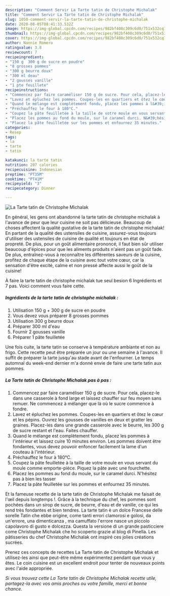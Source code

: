 ```yaml
---
description: "Comment Servir La Tarte tatin de Christophe Michalak"
title: "Comment Servir La Tarte tatin de Christophe Michalak"
slug: 1050-comment-servir-la-tarte-tatin-de-christophe-michalak
date: 2020-08-05T08:41:33.532Z
image: https://img-global.cpcdn.com/recipes/982bf408c309c6d0/751x532cq70/la-tarte-tatin-de-christophe-michalak-photo-principale-de-la-recette.jpg
thumbnail: https://img-global.cpcdn.com/recipes/982bf408c309c6d0/751x532cq70/la-tarte-tatin-de-christophe-michalak-photo-principale-de-la-recette.jpg
cover: https://img-global.cpcdn.com/recipes/982bf408c309c6d0/751x532cq70/la-tarte-tatin-de-christophe-michalak-photo-principale-de-la-recette.jpg
author: Nannie Romero
ratingvalue: 3.8
reviewcount: 7
recipeingredient:
- "150 g  300 g de sucre en poudre"
- "8 grosses pommes"
- "300 g beurre doux"
- "300 ml deau"
- "2 gousses vanille"
- "1 pte feuillete"
recipeinstructions:
- "Commencez par faire caraméliser 150 g de sucre. Pour cela, placez-le dans une casserole à fond large et laissez chauffer sur feu moyen sans remuer. Ne commencez à mélanger que là où le sucre commence à fondre."
- "Lavez et épluchez les pommes. Coupes-les en quartiers et ôtez le cœur et les pépins. Ouvrez les gousses de vanilles en deux et gratter les graines. Placez-les dans une grande casserole avec le beurre, les 300 g de sucre restant et l&#39;eau. Faites chauffer."
- "Quand le mélange est complètement fondu, placez les pommes à l&#39;intérieur et laissez cuire 10 minutes environ. Les pommes doivent être fondantes, vous devez pouvoir enfoncer facilement la lame d&#39;un couteau à l&#39;intérieur."
- "Préchauffez le four à 180°C."
- "Coupez la pâte feuilletée à la taille de votre moule en vous servant du moule comme emporte-pièce. Piquez la pâte avec une fourchette."
- "Placez les pommes au fond du moule, sur le caramel durci. N&#39;hésitez pas à bien les tasser"
- "Placez la pâte feuilletée sur les pommes et enfournez 35 minutes."
categories:
- Resep
tags:
- la
- tarte
- tatin

katakunci: la tarte tatin 
nutrition: 207 calories
recipecuisine: Indonesian
preptime: "PT35M"
cooktime: "PT41M"
recipeyield: "3"
recipecategory: Dinner

---
```



![La Tarte tatin de Christophe Michalak](https://img-global.cpcdn.com/recipes/982bf408c309c6d0/751x532cq70/la-tarte-tatin-de-christophe-michalak-photo-principale-de-la-recette.jpg)

En général, les gens ont abandonné la tarte tatin de christophe michalak à l'avance de peur que leur cuisine ne soit pas délicieuse. Beaucoup de choses affectent la qualité gustative de la tarte tatin de christophe michalak! En partant de la qualité des ustensiles de cuisine, assurez-vous toujours d'utiliser des ustensiles de cuisine de qualité et toujours en état de propreté. De plus, pour un goût alimentaire prononcé, il faut bien sûr utiliser beaucoup d'épices pour que les aliments produits n'aient pas un goût fade. De plus, entraînez-vous à reconnaître les différentes saveurs de la cuisine, profitez de chaque étape de la cuisine avec tout votre cœur, car la sensation d'être excité, calme et non pressé affecte aussi le goût de la cuisine!

<!--inarticleads1-->

À faire la tarte tatin de christophe michalak tue seul besion 6 Ingrédients et 7 pas. Voici comment vous faire cette.

##### Ingrédients de la tarte tatin de christophe michalak :

1. Utilisation 150 g + 300 g de sucre en poudre
1. Vous devez vous préparer 8 grosses pommes
1. Utilisation 300 g beurre doux
1. Préparer 300 ml d&#39;eau
1. Fournir 2 gousses vanille
1. Préparer 1 pâte feuilletée


Une fois cuite, la tarte tatin se conserve à température ambiante et non au frigo. Cette recette peut être préparée un jour ou une semaine à l&#39;avance. Il suffit de préparer la tarte jusqu&#39;au stade avant de l&#39;enfourner. Le temps automnal du week-end dernier m&#39;a donné envie de faire une tarte tatin aux pommes. 

<!--inarticleads2-->

##### La Tarte tatin de Christophe Michalak pas à pas :

1. Commencez par faire caraméliser 150 g de sucre. Pour cela, placez-le dans une casserole à fond large et laissez chauffer sur feu moyen sans remuer. Ne commencez à mélanger que là où le sucre commence à fondre.
1. Lavez et épluchez les pommes. Coupes-les en quartiers et ôtez le cœur et les pépins. Ouvrez les gousses de vanilles en deux et gratter les graines. Placez-les dans une grande casserole avec le beurre, les 300 g de sucre restant et l&#39;eau. Faites chauffer.
1. Quand le mélange est complètement fondu, placez les pommes à l&#39;intérieur et laissez cuire 10 minutes environ. Les pommes doivent être fondantes, vous devez pouvoir enfoncer facilement la lame d&#39;un couteau à l&#39;intérieur.
1. Préchauffez le four à 180°C.
1. Coupez la pâte feuilletée à la taille de votre moule en vous servant du moule comme emporte-pièce. Piquez la pâte avec une fourchette.
1. Placez les pommes au fond du moule, sur le caramel durci. N&#39;hésitez pas à bien les tasser
1. Placez la pâte feuilletée sur les pommes et enfournez 35 minutes.


Et la fameuse recette de la tarte tatin de Christophe Michalak me faisait de l&#39;œil depuis longtemps !. Grâce à la technique du chef, les pommes sont pochées dans un sirop de sucre, de beurre, d&#39;eau et de vanille, ce qui les rend très fondantes et bien tendres. La tarte tatin è un dolce Francese delle sorelle Tatin che ebbe origine, come tanti errori clamorosi e golosi, da un&#39;errore, una dimenticanza , ma camuffato l&#39;errore nasce un piccolo capolavoro di gusto e dolcezza. Questa la versione di un grande pasticciere come Christophe Michalak che ho scoperto grazie al blog di Pinella. Les pâtisseries du chef Christophe Michalak ont inspiré ces jolies créations sucrées. 

<!--inarticleads1-->

<p>
Prenez ces concepts de recettes La Tarte tatin de Christophe Michalak et utilisez-les ainsi que peut-être même expérimentez pendant que vous y êtes. Le coin cuisine est un excellent endroit pour tenter de nouveaux points avec l'aide appropriée.
</p>

<p>
<i>Si vous trouvez cette La Tarte tatin de Christophe Michalak recette utile, partagez-la avec vos amis proches ou votre famille, merci et bonne chance.</i>
</p>
